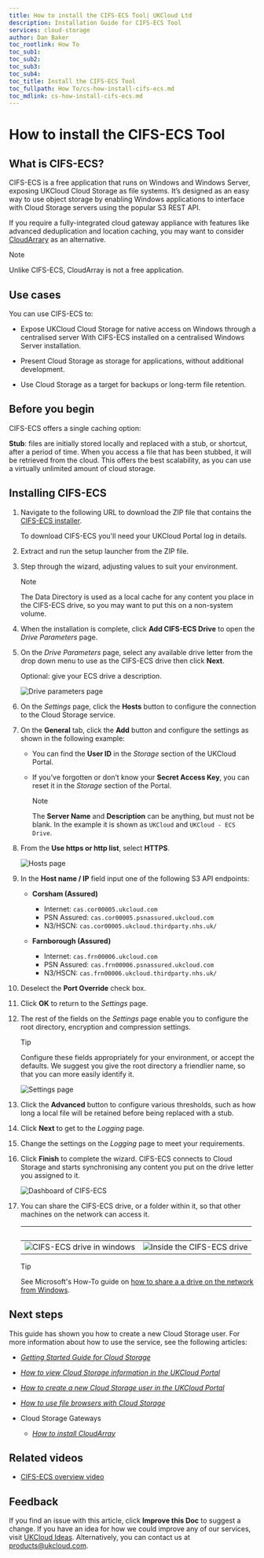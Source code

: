 ```yaml
---
title: How to install the CIFS-ECS Tool| UKCloud Ltd
description: Installation Guide for CIFS-ECS Tool
services: cloud-storage
author: Dan Baker
toc_rootlink: How To
toc_sub1: 
toc_sub2:
toc_sub3:
toc_sub4:
toc_title: Install the CIFS-ECS Tool
toc_fullpath: How To/cs-how-install-cifs-ecs.md
toc_mdlink: cs-how-install-cifs-ecs.md
---
```


# How to install the CIFS-ECS Tool

## What is CIFS-ECS?

CIFS-ECS is a free application that runs on Windows and Windows Server, exposing UKCloud Cloud Storage as file systems. It’s designed as an easy way to use object storage by enabling Windows applications to interface with Cloud Storage servers using the popular S3 REST API.

If you require a fully-integrated cloud gateway appliance with features like advanced deduplication and location caching, you may want to consider [CloudArrary](cs-how-install-cloudarray.md) as an alternative.

> [!NOTE]
> Unlike CIFS-ECS, CloudArray is not a free application.

## Use cases

You can use CIFS-ECS to:

- Expose UKCloud Cloud Storage for native access on Windows through a centralised server With CIFS-ECS installed on a centralised Windows Server installation.

- Present Cloud Storage as storage for applications, without additional development.

- Use Cloud Storage as a target for backups or long-term file retention.

## Before you begin

CIFS-ECS offers a single caching option:

**Stub**: files are initially stored locally and replaced with a stub, or shortcut, after a period of time. When you access a file that has been stubbed, it will be retrieved from the cloud. This offers the best scalability, as you can use a virtually unlimited amount of cloud storage.

## Installing CIFS-ECS

1. Navigate to the following URL to download the ZIP file that contains the [CIFS-ECS installer](https://cas.frn00006.ukcloud.com/Docs/Cloud_Storage/CIFS-ECS.zip?AWSAccessKeyId=438-1048-5-aefff7-1&Expires=1574424921&Signature=sPorRMvkR5S8lLn1D1tmahyzK3g%3D).

    To download CIFS-ECS you'll need your UKCloud Portal log in details.

2. Extract and run the setup launcher from the ZIP file.

3. Step through the wizard, adjusting values to suit your environment.

    > [!NOTE]
    > The Data Directory is used as a local cache for any content you place in the CIFS-ECS drive, so you may want to put this on a non-system volume.

4. When the installation is complete, click **Add CIFS-ECS Drive** to open the *Drive Parameters* page.

5. On the *Drive Parameters* page, select any available drive letter from the drop down menu to use as the CIFS-ECS drive then click **Next**.

    Optional: give your ECS drive a description.

    ![Drive parameters page](images/cs-ecs-installtion-step-one.png)

6. On the *Settings* page, click the **Hosts** button to configure the connection to the Cloud Storage service.

7. On the **General** tab, click the **Add** button and configure the settings as shown in the following example:

    - You can find the **User ID** in the *Storage* section of the UKCloud Portal.

    - If you’ve forgotten or don’t know your **Secret Access Key**, you can reset it in the *Storage* section of the Portal.

        > [!NOTE]
        > The **Server Name** and **Description** can be anything, but must not be blank. In the example it is shown as `UKCloud` and `UKCloud - ECS Drive`.

8. From the **Use https or http list**, select **HTTPS**.

    ![Hosts page](images/cs-ecs-installtion-step-two.png)

9. In the **Host name / IP** field input one of the following S3 API endpoints:

    - **Corsham (Assured)**

        - Internet: `cas.cor00005.ukcloud.com`
        - PSN Assured: `cas.cor00005.psnassured.ukcloud.com`
        - N3/HSCN: `cas.cor00005.ukcloud.thirdparty.nhs.uk/`
  
    - **Farnborough (Assured)**

        - Internet: `cas.frn00006.ukcloud.com`
        - PSN Assured: `cas.frn00006.psnassured.ukcloud.com`
        - N3/HSCN: `cas.frn00006.ukcloud.thirdparty.nhs.uk/`

10. Deselect the **Port Override** check box.

11. Click **OK** to return to the *Settings* page.

12. The rest of the fields on the *Settings* page enable you to configure the root directory, encryption and compression settings.

    > [!TIP]
    > Configure these fields appropriately for your environment, or accept the defaults. We suggest you give the root directory a friendlier name, so that you can more easily identify it.

    ![Settings page](images/cs-ecs-installtion-step-three.png)

13. Click the **Advanced** button to configure various thresholds, such as how long a local file will be retained before being replaced with a stub.

14. Click **Next**  to get to the *Logging* page.

15. Change the settings on the *Logging* page to meet your requirements.

16. Click **Finish** to complete the wizard. CIFS-ECS connects to Cloud Storage and starts synchronising any content you put on the drive letter you assigned to it.

    ![Dashboard of CIFS-ECS](images/cs-ecs-installtion-step-four.png)

17. You can share the CIFS-ECS drive, or a folder within it, so that other machines on the network can access it.

    &nbsp;| |
    ------|-----------------|
    ![CIFS-ECS drive in windows](images/cs-ecs-installtion-step-five.png) |![Inside the CIFS-ECS drive](images/cs-ecs-installtion-step-six.png)

    > [!TIP]
    > See Microsoft's How-To guide on [how to share a a drive on the network from Windows](https://support.microsoft.com/en-gb/help/4092694/windows-10-changes-to-file-sharing-over-a-network).

## Next steps

This guide has shown you how to create a new Cloud Storage user. For more information about how to use the service, see the following articles:

- [*Getting Started Guide for Cloud Storage*](cs-gs.md)

- [*How to view Cloud Storage information in the UKCloud Portal*](cs-how-view-info-portal.md)

- [*How to create a new Cloud Storage user in the UKCloud Portal*](cs-how-create-user.md)

- [*How to use file browsers with Cloud Storage*](cs-how-use-file-browsers.md)

- Cloud Storage Gateways

  - [*How to install CloudArray*](cs-how-install-cloudarray.md)

## Related videos

- [CIFS-ECS overview video](https://vimeo.com/300264583)

## Feedback

If you find an issue with this article, click **Improve this Doc** to suggest a change. If you have an idea for how we could improve any of our services, visit [UKCloud Ideas](https://ideas.ukcloud.com). Alternatively, you can contact us at <products@ukcloud.com>.
